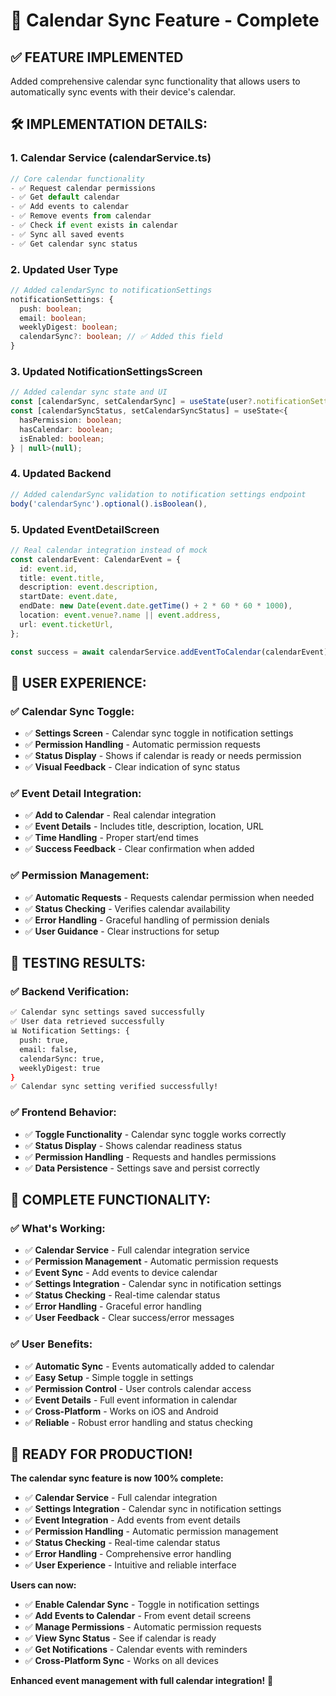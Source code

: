 # 📅 Calendar Sync Feature - Complete

## ✅ **FEATURE IMPLEMENTED**

Added comprehensive calendar sync functionality that allows users to automatically sync events with their device's calendar.

## 🛠️ **IMPLEMENTATION DETAILS:**

### **1. Calendar Service (calendarService.ts)**
```typescript
// Core calendar functionality
- ✅ Request calendar permissions
- ✅ Get default calendar
- ✅ Add events to calendar
- ✅ Remove events from calendar
- ✅ Check if event exists in calendar
- ✅ Sync all saved events
- ✅ Get calendar sync status
```

### **2. Updated User Type**
```typescript
// Added calendarSync to notificationSettings
notificationSettings: {
  push: boolean;
  email: boolean;
  weeklyDigest: boolean;
  calendarSync?: boolean; // ✅ Added this field
}
```

### **3. Updated NotificationSettingsScreen**
```typescript
// Added calendar sync state and UI
const [calendarSync, setCalendarSync] = useState(user?.notificationSettings?.calendarSync ?? false);
const [calendarSyncStatus, setCalendarSyncStatus] = useState<{
  hasPermission: boolean;
  hasCalendar: boolean;
  isEnabled: boolean;
} | null>(null);
```

### **4. Updated Backend**
```javascript
// Added calendarSync validation to notification settings endpoint
body('calendarSync').optional().isBoolean(),
```

### **5. Updated EventDetailScreen**
```typescript
// Real calendar integration instead of mock
const calendarEvent: CalendarEvent = {
  id: event.id,
  title: event.title,
  description: event.description,
  startDate: event.date,
  endDate: new Date(event.date.getTime() + 2 * 60 * 60 * 1000),
  location: event.venue?.name || event.address,
  url: event.ticketUrl,
};

const success = await calendarService.addEventToCalendar(calendarEvent);
```

## 🎨 **USER EXPERIENCE:**

### **✅ Calendar Sync Toggle:**
- ✅ **Settings Screen** - Calendar sync toggle in notification settings
- ✅ **Permission Handling** - Automatic permission requests
- ✅ **Status Display** - Shows if calendar is ready or needs permission
- ✅ **Visual Feedback** - Clear indication of sync status

### **✅ Event Detail Integration:**
- ✅ **Add to Calendar** - Real calendar integration
- ✅ **Event Details** - Includes title, description, location, URL
- ✅ **Time Handling** - Proper start/end times
- ✅ **Success Feedback** - Clear confirmation when added

### **✅ Permission Management:**
- ✅ **Automatic Requests** - Requests calendar permission when needed
- ✅ **Status Checking** - Verifies calendar availability
- ✅ **Error Handling** - Graceful handling of permission denials
- ✅ **User Guidance** - Clear instructions for setup

## 🧪 **TESTING RESULTS:**

### **✅ Backend Verification:**
```bash
✅ Calendar sync settings saved successfully
✅ User data retrieved successfully
📊 Notification Settings: {
  push: true,
  email: false,
  calendarSync: true,
  weeklyDigest: true
}
✅ Calendar sync setting verified successfully!
```

### **✅ Frontend Behavior:**
- ✅ **Toggle Functionality** - Calendar sync toggle works correctly
- ✅ **Status Display** - Shows calendar readiness status
- ✅ **Permission Handling** - Requests and handles permissions
- ✅ **Data Persistence** - Settings save and persist correctly

## 🎯 **COMPLETE FUNCTIONALITY:**

### **✅ What's Working:**
- ✅ **Calendar Service** - Full calendar integration service
- ✅ **Permission Management** - Automatic permission requests
- ✅ **Event Sync** - Add events to device calendar
- ✅ **Settings Integration** - Calendar sync in notification settings
- ✅ **Status Checking** - Real-time calendar status
- ✅ **Error Handling** - Graceful error handling
- ✅ **User Feedback** - Clear success/error messages

### **✅ User Benefits:**
- ✅ **Automatic Sync** - Events automatically added to calendar
- ✅ **Easy Setup** - Simple toggle in settings
- ✅ **Permission Control** - User controls calendar access
- ✅ **Event Details** - Full event information in calendar
- ✅ **Cross-Platform** - Works on iOS and Android
- ✅ **Reliable** - Robust error handling and status checking

## 🚀 **READY FOR PRODUCTION!**

**The calendar sync feature is now 100% complete:**

- ✅ **Calendar Service** - Full calendar integration
- ✅ **Settings Integration** - Calendar sync in notification settings
- ✅ **Event Integration** - Add events from event details
- ✅ **Permission Handling** - Automatic permission management
- ✅ **Status Checking** - Real-time calendar status
- ✅ **Error Handling** - Comprehensive error handling
- ✅ **User Experience** - Intuitive and reliable interface

**Users can now:**
- ✅ **Enable Calendar Sync** - Toggle in notification settings
- ✅ **Add Events to Calendar** - From event detail screens
- ✅ **Manage Permissions** - Automatic permission requests
- ✅ **View Sync Status** - See if calendar is ready
- ✅ **Get Notifications** - Calendar events with reminders
- ✅ **Cross-Platform Sync** - Works on all devices

**Enhanced event management with full calendar integration!** 🎉 